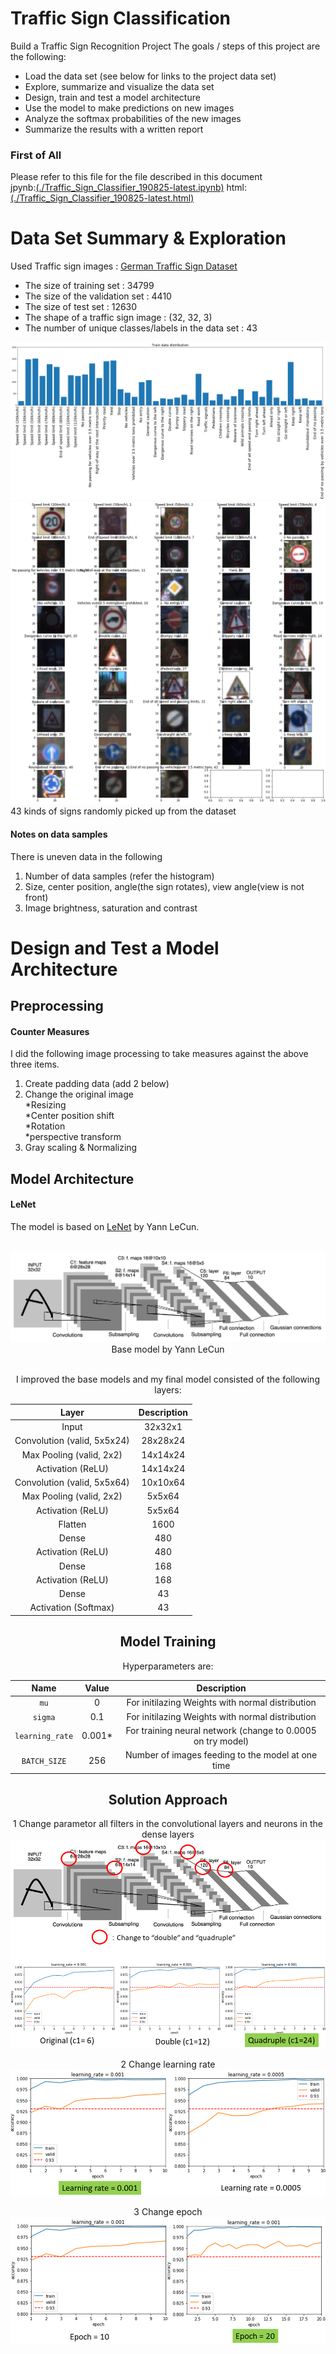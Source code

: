 # Traffic Sign Classification
Build a Traffic Sign Recognition Project
The goals / steps of this project are the following:
* Load the data set (see below for links to the project data set)
* Explore, summarize and visualize the data set
* Design, train and test a model architecture
* Use the model to make predictions on new images
* Analyze the softmax probabilities of the new images
* Summarize the results with a written report

### First of All
Please refer to this file for the file described in this document  
jpynb:[(./Traffic_Sign_Classifier_190825-latest.ipynb)](./Traffic_Sign_Classifier_190825-latest.ipynb) 
html:[(./Traffic_Sign_Classifier_190825-latest.html)](./Traffic_Sign_Classifier_190825-latest.html) 

# Data Set Summary & Exploration
Used Traffic sign images : [German Traffic Sign Dataset](http://benchmark.ini.rub.de/?section=gtsrb&subsection=dataset)
* The size of training set : 34799
* The size of the validation set : 4410
* The size of test set : 12630
* The shape of a traffic sign image : (32, 32, 3)
* The number of unique classes/labels in the data set : 43  

<img src="./examples/histgram.png"><br/>
<img src="./examples/examples.png"><br/>
43 kinds of signs randomly picked up from the dataset
#### Notes on data samples
There is uneven data in the following
1. Number of data samples (refer the histogram)
2. Size, center position, angle(the sign rotates), view angle(view is not front)
3. Image brightness, saturation and contrast

# Design and Test a Model Architecture
## Preprocessing
#### Counter Measures  
I did the following image processing to take measures against the above three items.
1. Create padding data (add 2 below)
2. Change the original image  
    *Resizing  
    *Center position shift  
    *Rotation  
    *perspective transform  
3. Gray scaling & Normalizing

## Model Architecture
#### LeNet
The model is based on [LeNet](http://yann.lecun.com/exdb/lenet/) by Yann LeCun.
<div style="text-align:center"><br/>
<img src="./examples/lenet.png"><br/> 
Base model by Yann LeCun<br/><br/>

I improved the base models and my final model consisted of the following layers:  

|Layer                       | Description |
|----------------------------|:--------:|
|Input                       | 32x32x1  |
|Convolution (valid, 5x5x24) | 28x28x24 |
|Max Pooling (valid, 2x2)    | 14x14x24 |
|Activation  (ReLU)          | 14x14x24 |
|Convolution (valid, 5x5x64) | 10x10x64 |
|Max Pooling (valid, 2x2)    | 5x5x64   |
|Activation  (ReLU)          | 5x5x64   |
|Flatten                     | 1600     |
|Dense                       | 480      |
|Activation  (ReLU)          | 480      |
|Dense                       | 168      |
|Activation  (ReLU)          | 168      |
|Dense                       | 43       |
|Activation  (Softmax)       | 43       |
## Model Training
Hyperparameters are:

| Name            | Value  | Description                                                 |
|:---------------:|:------:|:-----------------------------------------------------------:|
| `mu`            | 0      | For initilazing Weights with normal distribution            |
| `sigma`         | 0.1    | For initilazing Weights with normal distribution            |
| `learning_rate` | 0.001* | For training neural network (change to 0.0005 on try model) |
| `BATCH_SIZE`    | 256    | Number of images feeding to the model at one time           |

## Solution Approach
1 Change parametor all filters in the convolutional layers and neurons in the dense layers
<img src="./examples/conv_try.png"><br/>


2 Change learning rate
<img src="./examples/rate_try.png"><br/>


3 Change epoch
<img src="./examples/epoch_try.png"><br/>

